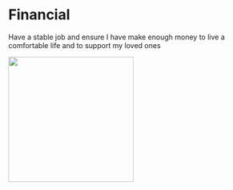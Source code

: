 # Financial
Have a stable job and ensure I have make enough money to live a comfortable life and to support my loved ones

<img src= "https://images.pexels.com/photos/106399/pexels-photo-106399.jpeg" height= "250px">